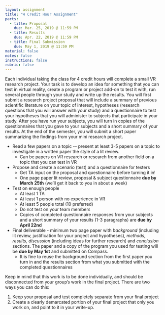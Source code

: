 ```yaml
---
layout: assignment
title: "4 Credit Hour Assignment"
parts:
  - title: Proposal
    due: Mar. 25, 2019 @ 11:59 PM
  - title: Results
    due: Apr. 22, 2019 @ 11:59 PM
  - title: Final Submission
    due: May 1, 2019 @ 11:59 PM
material: false
notes: false
instructions: false
rubric: false
---
```


Each individual taking the class for 4 credit hours will complete a small VR research project. Your task is to develop an idea for something that you can test in virtual reality, create a program or project add-on to test it with, run several people through your study and write up the results. You will first submit a research project proposal that will include a summary of previous scientific literature on your topic of interest, hypotheses (research questions that you will answer with your study) and a questionnaire to test your hypotheses that you will administer to subjects that participate in your study. After you have run your subjects, you will turn in copies of the questionnaires that you gave to your subjects and a short summary of your results. At the end of the semester, you will submit a short paper summarizing the findings from your mini research project. 

- Read a few papers on a topic -- present at least 3-5 papers on a topic to investigate in a written paper the style of a lit review.
  - Can be papers on VR research or research from another field on a topic that you can test in VR
- Propose and create a scenario (test) and a questionnaire for testers
  - Get TA input on the proposal and questionnaire before turning it in!
  - One page paper lit review, proposal & subject questionnaire **due by March 25th** (we’ll get it back to you in about a week)
- Test on enough people
  - At least 1 TA
  - At least 1 person with no experience in VR
  - At least 5 people total (10 preferred)  
  - Do not test on your team members
  - Copies of completed questionnaire responses from your subjects and a short summary of your results (1-3 paragraphs) are **due by April 22nd**
- Final deliverable - minimum two page paper with _background_ (including lit review, justification for your project and hypotheses), _methods_, _results_, _discussion_ (including ideas for further research) and _conclusion_ sections. The paper and a copy of the program you used for testing will be **due by May 1st** and submitted on Compass.
  - It is fine to reuse the background section from the first paper you turn in and the results section from what you submitted with the completed questionnaires

Keep in mind that this work is to be done individually, and should be disconnected from your group’s work in the final project. There are two ways you can do this:
1. Keep your proposal and test completely separate from your final project
1. Create a clearly demarcated portion of your final project that only you work on, and point to it in your write-up.
